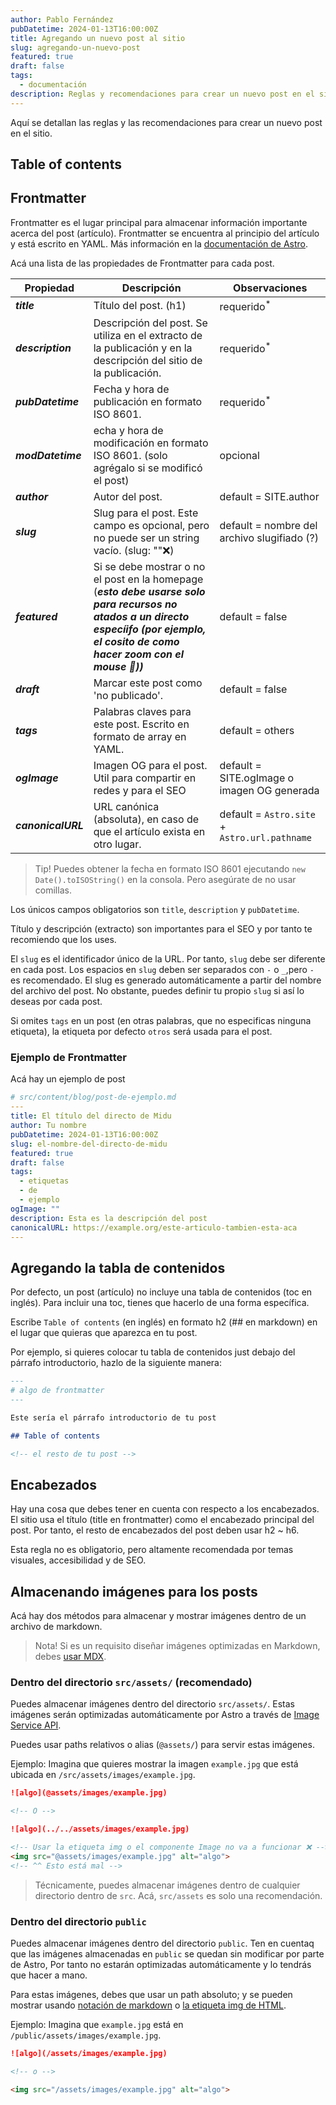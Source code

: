 ```yaml
---
author: Pablo Fernández
pubDatetime: 2024-01-13T16:00:00Z
title: Agregando un nuevo post al sitio
slug: agregando-un-nuevo-post
featured: true
draft: false
tags:
  - documentación
description: Reglas y recomendaciones para crear un nuevo post en el sitio.
---
```


Aquí se detallan las reglas y las recomendaciones para crear un nuevo post en el sitio.

## Table of contents

## Frontmatter

Frontmatter es el lugar principal para almacenar información importante acerca del post (artículo). Frontmatter se encuentra al principio del artículo y está escrito en YAML. Más información en la [documentación de Astro](https://docs.astro.build/en/guides/markdown-content/).

Acá una lista de las propiedades de Frontmatter para cada post.

| Propiedad          | Descripción                                                                                                                                                                             | Observaciones                                 |
| ------------------ | --------------------------------------------------------------------------------------------------------------------------------------------------------------------------------------- | --------------------------------------------- |
| **_title_**        | Título del post. (h1)                                                                                                                                                                   | requerido<sup>\*</sup>                        |
| **_description_**  | Descripción del post. Se utiliza en el extracto de la publicación y en la descripción del sitio de la publicación.                                                                      | requerido<sup>\*</sup>                        |
| **_pubDatetime_**  | Fecha y hora de publicación en formato ISO 8601.                                                                                                                                        | requerido<sup>\*</sup>                        |
| **_modDatetime_**  | echa y hora de modificación en formato ISO 8601. (solo agrégalo si se modificó el post)                                                                                                 | opcional                                      |
| **_author_**       | Autor del post.                                                                                                                                                                         | default = SITE.author                         |
| **_slug_**         | Slug para el post. Este campo es opcional, pero no puede ser un string vacío. (slug: ""❌)                                                                                              | default = nombre del archivo slugifiado (?)   |
| **_featured_**     | Si se debe mostrar o no el post en la homepage (_**esto debe usarse solo para recursos no atados a un directo especíifo (por ejemplo, el cosito de como hacer zoom con el mouse 🙂))**_ | default = false                               |
| **_draft_**        | Marcar este post como 'no publicado'.                                                                                                                                                   | default = false                               |
| **_tags_**         | Palabras claves para este post. Escrito en formato de array en YAML.                                                                                                                    | default = others                              |
| **_ogImage_**      | Imagen OG para el post. Util para compartir en redes y para el SEO                                                                                                                      | default = SITE.ogImage o imagen OG generada   |
| **_canonicalURL_** | URL canónica (absoluta), en caso de que el artículo exista en otro lugar.                                                                                                               | default = `Astro.site` + `Astro.url.pathname` |

> Tip! Puedes obtener la fecha en formato ISO 8601 ejecutando `new Date().toISOString()` en la consola. Pero asegúrate de no usar comillas.

Los únicos campos obligatorios son `title`, `description` y `pubDatetime`.

Título y descripción (extracto) son importantes para el SEO y por tanto te recomiendo que los uses.

El `slug` es el identificador único de la URL. Por tanto, `slug` debe ser diferente en cada post. Los espacios en `slug` deben ser separados con `-` o `_`,pero `-` es recomendado. El slug es generado automáticamente a partir del nombre del archivo del post. No obstante, puedes definir tu propio `slug` si así lo deseas por cada post.

Si omites `tags` en un post (en otras palabras, que no especificas ninguna etiqueta), la etiqueta por defecto `otros` será usada para el post.

### Ejemplo de Frontmatter

Acá hay un ejemplo de post

```yaml
# src/content/blog/post-de-ejemplo.md
---
title: El título del directo de Midu
author: Tu nombre
pubDatetime: 2024-01-13T16:00:00Z
slug: el-nombre-del-directo-de-midu
featured: true
draft: false
tags:
  - etiquetas
  - de
  - ejemplo
ogImage: ""
description: Esta es la descripción del post
canonicalURL: https://example.org/este-articulo-tambien-esta-aca
---
```

## Agregando la tabla de contenidos

Por defecto, un post (artículo) no incluye una tabla de contenidos (toc en inglés). Para incluir una toc, tienes que hacerlo de una forma específica.

Escribe `Table of contents` (en inglés) en formato h2 (## en markdown) en el lugar que quieras que aparezca en tu post.

Por ejemplo, si quieres colocar tu tabla de contenidos just debajo del párrafo introductorio, hazlo de la siguiente manera:

```md
---
# algo de frontmatter
---

Este sería el párrafo introductorio de tu post

## Table of contents

<!-- el resto de tu post -->
```

## Encabezados

Hay una cosa que debes tener en cuenta con respecto a los encabezados. El sitio usa el título (title en frontmatter) como el encabezado principal del post. Por tanto, el resto de encabezados del post deben usar h2 \~ h6.

Esta regla no es obligatorio, pero altamente recomendada por temas visuales, accesibilidad y de SEO.

## Almacenando imágenes para los posts

Acá hay dos métodos para almacenar y mostrar imágenes dentro de un archivo de markdown.

> Nota! Si es un requisito diseñar imágenes optimizadas en Markdown, debes [usar MDX](https://docs.astro.build/en/guides/images/#images-in-mdx-files).

### Dentro del directorio `src/assets/` (recomendado)

Puedes almacenar imágenes dentro del directorio `src/assets/`. Estas imágenes serán optimizadas automáticamente por Astro a través de [Image Service API](https://docs.astro.build/en/reference/image-service-reference/).

Puedes usar paths relativos o alias (`@assets/`) para servir estas imágenes.

Ejemplo: Imagina que quieres mostrar la imagen `example.jpg` que está ubicada en `/src/assets/images/example.jpg`.

```md
![algo](@assets/images/example.jpg)

<!-- O -->

![algo](../../assets/images/example.jpg)

<!-- Usar la etiqueta img o el componente Image no va a funcionar ❌ -->
<img src="@assets/images/example.jpg" alt="algo">
<!-- ^^ Esto está mal -->
```

> Técnicamente, puedes almacenar imágenes dentro de cualquier directorio dentro de `src`. Acá, `src/assets` es solo una recomendación.

### Dentro del directorio `public`

Puedes almacenar imágenes dentro del directorio `public`. Ten en cuentaq que las imágenes almacenadas en `public` se quedan sin modificar por parte de Astro, Por tanto no estarán optimizadas automáticamente y lo tendrás que hacer a mano.

Para estas imágenes, debes que usar un path absoluto; y se pueden mostrar usando [notación de markdown](https://www.markdownguide.org/basic-syntax/#images-1) o [la etiqueta img de HTML](https://developer.mozilla.org/en-US/docs/Web/HTML/Element/img).

Ejemplo: Imagina que `example.jpg` está en `/public/assets/images/example.jpg`.

```md
![algo](/assets/images/example.jpg)

<!-- o -->

<img src="/assets/images/example.jpg" alt="algo">
```
